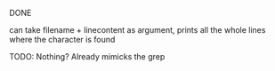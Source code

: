 DONE

can take filename + linecontent as argument, prints all the whole lines where the character is found

TODO:
Nothing? Already mimicks the grep